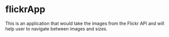 # flickrApp
This is an application that would take the images from the Flickr API and will help user to navigate between images and sizes.
